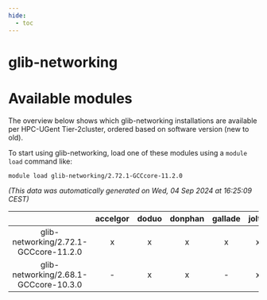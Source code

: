 ```yaml
---
hide:
  - toc
---
```


glib-networking
===============

# Available modules


The overview below shows which glib-networking installations are available per HPC-UGent Tier-2cluster, ordered based on software version (new to old).

To start using glib-networking, load one of these modules using a `module load` command like:

```shell
module load glib-networking/2.72.1-GCCcore-11.2.0
```

*(This data was automatically generated on Wed, 04 Sep 2024 at 16:25:09 CEST)*  

| |accelgor|doduo|donphan|gallade|joltik|shinx|skitty|
| :---: | :---: | :---: | :---: | :---: | :---: | :---: | :---: |
|glib-networking/2.72.1-GCCcore-11.2.0|x|x|x|x|x|-|x|
|glib-networking/2.68.1-GCCcore-10.3.0|-|x|x|-|x|-|x|
